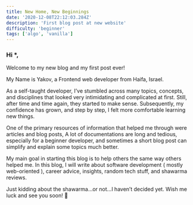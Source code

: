 ```yaml
---
title: New Home, New Beginnings
date: '2020-12-08T22:12:03.284Z'
description: 'First blog post at new website'
difficulty: 'beginner'
tags: ['algo', 'vanilla']
---
```


### Hi \*,

Welcome to my new blog and my first post ever!

My Name is Yakov, a Frontend web developer from Haifa, Israel.

As a self-taught developer, I’ve stumbled across many topics, concepts, and disciplines that looked very intimidating and complicated at first. Still, after time and time again, they started to make sense. Subsequently, my confidence has grown, and step by step, I felt more comfortable learning new things.

One of the primary resources of information that helped me through were articles and blog posts, A lot of documentations are long and tedious, especially for a beginner developer, and sometimes a short blog post can simplify and explain some topics much better.

My main goal in starting this blog is to help others the same way others helped me. In this blog, I will write about software development ( mostly web-oriented ), career advice, insights, random tech stuff, and shawarma reviews.

Just kidding about the shawarma…or not…I haven’t decided yet.
Wish me luck and see you soon! 👋
